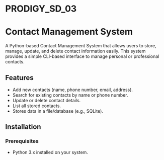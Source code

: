 # PRODIGY_SD_03
# Contact Management System

A Python-based Contact Management System that allows users to store, manage, update, and delete contact information easily. This system provides a simple CLI-based interface to manage personal or professional contacts.
## Features
- Add new contacts (name, phone number, email, address).
- Search for existing contacts by name or phone number.
- Update or delete contact details.
- List all stored contacts.
- Stores data in a file/database (e.g., SQLite).

## Installation
### Prerequisites
- Python 3.x installed on your system.
